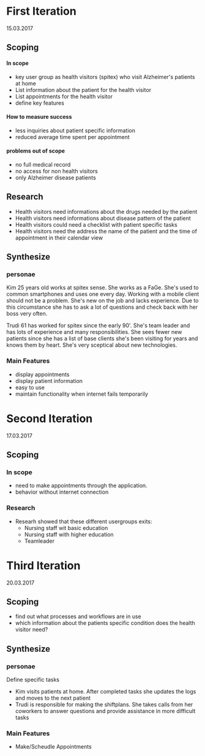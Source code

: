 # First Iteration

15.03.2017

## Scoping

#### In scope
- key user group as health visitors (spitex) who visit Alzheimer's patients at home
- List information about the patient for the health visitor
- List appointments for the health visitor
- define key features


#### How to measure success
- less inquiries about patient specific information
- reduced average time spent per appointment

#### problems out of scope
- no full medical record
- no access for non health visitors
- only Alzheimer disease patients

## Research
- Health visitors need informations about the drugs needed by the patient
- Health visitors need informations about disease pattern of the patient
- Health visitors could need a checklist with patient specific tasks
- Health visitors need the address the name of the patient and the time of appointment in their calendar view



## Synthesize
### personae
Kim 25 years old works at spitex sense. She works as a FaGe. She's used to common smartphones and uses one every day. Working with a mobile client should not be a problem. She's new on the job and lacks experience. Due to this circumstance she has to ask a lot of questions and check back with her boss very often.

Trudi 61 has worked for spitex since the early 90'. She's team leader and has lots of experience and many responsibilities. She sees fewer new patients since she has a list of base clients she's been visiting for years and knows them by heart. She's very sceptical about new technologies.

### Main Features
- display appointments
- display patient information
- easy to use
- maintain functionality when internet fails temporarily

# Second Iteration

 17.03.2017

## Scoping

### In scope
- need to make appointments through the application.
- behavior without internet connection

### Research
- Researh showed that these different usergroups exits:
	- Nursing staff wit basic education 
	- Nursing staff with higher education 
	- Teamleader
 

# Third Iteration

20.03.2017

## Scoping

- find out what processes and workflows are in use
- which information about the patients specific condition does the health visitor need?

## Synthesize
### personae
Define specific tasks

- Kim visits patients at home. After completed tasks she updates the logs and moves to the next patient 
- Trudi is responsible for making the shiftplans. She takes calls from her coworkers to answer questions and provide assistance in more difficult tasks



### Main Features 
- Make/Scheudle Appointments

 


